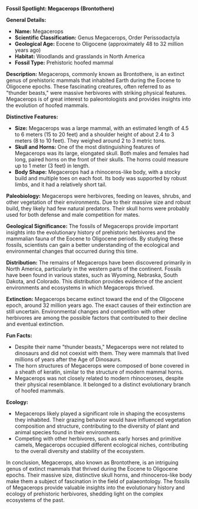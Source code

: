 **Fossil Spotlight: Megacerops (Brontothere)**

**General Details:**
- **Name:** Megacerops
- **Scientific Classification:** Genus Megacerops, Order Perissodactyla
- **Geological Age:** Eocene to Oligocene (approximately 48 to 32 million years ago)
- **Habitat:** Woodlands and grasslands in North America
- **Fossil Type:** Prehistoric hoofed mammal

**Description:**
Megacerops, commonly known as Brontothere, is an extinct genus of prehistoric mammals that inhabited Earth during the Eocene to Oligocene epochs. These fascinating creatures, often referred to as "thunder beasts," were massive herbivores with striking physical features. Megacerops is of great interest to paleontologists and provides insights into the evolution of hoofed mammals.

**Distinctive Features:**
- **Size:** Megacerops was a large mammal, with an estimated length of 4.5 to 6 meters (15 to 20 feet) and a shoulder height of about 2.4 to 3 meters (8 to 10 feet). They weighed around 2 to 3 metric tons.
- **Skull and Horns:** One of the most distinguishing features of Megacerops was its large, elongated skull. Both males and females had long, paired horns on the front of their skulls. The horns could measure up to 1 meter (3 feet) in length.
- **Body Shape:** Megacerops had a rhinoceros-like body, with a stocky build and multiple toes on each foot. Its body was supported by robust limbs, and it had a relatively short tail.

**Paleobiology:**
Megacerops were herbivores, feeding on leaves, shrubs, and other vegetation of their environments. Due to their massive size and robust build, they likely had few natural predators. Their skull horns were probably used for both defense and male competition for mates.

**Geological Significance:**
The fossils of Megacerops provide important insights into the evolutionary history of prehistoric herbivores and the mammalian fauna of the Eocene to Oligocene periods. By studying these fossils, scientists can gain a better understanding of the ecological and environmental changes that occurred during this time.

**Distribution:**
The remains of Megacerops have been discovered primarily in North America, particularly in the western parts of the continent. Fossils have been found in various states, such as Wyoming, Nebraska, South Dakota, and Colorado. This distribution provides evidence of the ancient environments and ecosystems in which Megacerops thrived.

**Extinction:**
Megacerops became extinct toward the end of the Oligocene epoch, around 32 million years ago. The exact causes of their extinction are still uncertain. Environmental changes and competition with other herbivores are among the possible factors that contributed to their decline and eventual extinction.

**Fun Facts:**
- Despite their name "thunder beasts," Megacerops were not related to dinosaurs and did not coexist with them. They were mammals that lived millions of years after the Age of Dinosaurs.
- The horn structures of Megacerops were composed of bone covered in a sheath of keratin, similar to the structure of modern mammal horns.
- Megacerops was not closely related to modern rhinoceroses, despite their physical resemblance. It belonged to a distinct evolutionary branch of hoofed mammals.

**Ecology:**
- Megacerops likely played a significant role in shaping the ecosystems they inhabited. Their grazing behavior would have influenced vegetation composition and structure, contributing to the diversity of plant and animal species found in their environments.
- Competing with other herbivores, such as early horses and primitive camels, Megacerops occupied different ecological niches, contributing to the overall diversity and stability of the ecosystem.

In conclusion, Megacerops, also known as Brontothere, is an intriguing genus of extinct mammals that thrived during the Eocene to Oligocene epochs. Their massive size, distinctive skull horns, and rhinoceros-like body make them a subject of fascination in the field of palaeontology. The fossils of Megacerops provide valuable insights into the evolutionary history and ecology of prehistoric herbivores, shedding light on the complex ecosystems of the past.